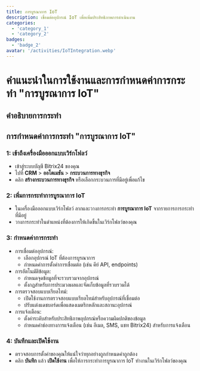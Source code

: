 ```yaml
---
title: การบูรณาการ IoT
description: เชื่อมต่ออุปกรณ์ IoT เพื่อเพิ่มประสิทธิภาพการดำเนินงาน
categories: 
  - 'category_1'
  - 'category_2'
badges: 
  - 'badge_2'
avatar: '/activities/IoTIntegration.webp'
---
```

# คำแนะนำในการใช้งานและการกำหนดค่าการกระทำ "การบูรณาการ IoT"

## คำอธิบายการกระทำ

## **การกำหนดค่าการกระทำ "การบูรณาการ IoT"**

### 1: เข้าถึงเครื่องมือออกแบบเวิร์กโฟลว์
- เข้าสู่ระบบบัญชี Bitrix24 ของคุณ
- ไปที่ **CRM** > **ออโตเมชัน** > **กระบวนการทางธุรกิจ**
- คลิก **สร้างกระบวนการทางธุรกิจ** หรือเลือกกระบวนการที่มีอยู่เพื่อแก้ไข

### 2: เพิ่มการกระทำการบูรณาการ IoT
- ในเครื่องมือออกแบบเวิร์กโฟลว์ ลากและวางการกระทำ **การบูรณาการ IoT** จากรายการการกระทำที่มีอยู่
- วางการกระทำในตำแหน่งที่ต้องการให้เกิดขึ้นในเวิร์กโฟลว์ของคุณ

### 3: กำหนดค่าการกระทำ
- การเชื่อมต่ออุปกรณ์:
  - เลือกอุปกรณ์ IoT ที่ต้องการบูรณาการ
  - กำหนดค่าการตั้งค่าการเชื่อมต่อ (เช่น คีย์ API, endpoints)
- การอัตโนมัติข้อมูล:
  - กำหนดจุดข้อมูลที่จะรวบรวมจากอุปกรณ์
  - ตั้งกฎสำหรับการประมวลผลและจัดเก็บข้อมูลที่รวบรวมได้
- การตรวจสอบแบบเรียลไทม์:
  - เปิดใช้งานการตรวจสอบแบบเรียลไทม์สำหรับอุปกรณ์ที่เชื่อมต่อ
  - ปรับแต่งแดชบอร์ดเพื่อแสดงเมตริกหลักและสถานะอุปกรณ์
- การแจ้งเตือน:
  - ตั้งค่าระดับสำหรับประสิทธิภาพอุปกรณ์หรือความผิดปกติของข้อมูล
  - กำหนดค่าช่องทางการแจ้งเตือน (เช่น อีเมล, SMS, แชท Bitrix24) สำหรับการแจ้งเตือน

### 4: บันทึกและเปิดใช้งาน
- ตรวจสอบการตั้งค่าของคุณให้แน่ใจว่าทุกอย่างถูกกำหนดค่าถูกต้อง
- คลิก **บันทึก** แล้ว **เปิดใช้งาน** เพื่อให้การกระทำการบูรณาการ IoT ทำงานในเวิร์กโฟลว์ของคุณ